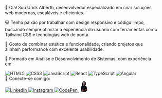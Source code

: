 👋 Olá! Sou Urick Alberth, desenvolvedor especializado em criar soluções web modernas, escaláveis e eficientes.

💻 Tenho paixão por trabalhar com design responsivo e código limpo, buscando sempre otimizar a experiência do usuário com ferramentas como Tailwind CSS e tecnologias web de ponta.

🎨 Gosto de combinar estética e funcionalidade, criando projetos que alinham performance com excelente usabilidade.

📜 Formado em Análise e Desenvolvimento de Sistemas, com experiência em:

<div align="left">
 <img src="https://cdn.jsdelivr.net/gh/devicons/devicon/icons/html5/html5-original.svg" height="30" alt="HTML5" />
 <img src="https://cdn.jsdelivr.net/gh/devicons/devicon/icons/css3/css3-original.svg" height="30" alt="CSS3" />
 <img src="https://cdn.jsdelivr.net/gh/devicons/devicon/icons/javascript/javascript-original.svg" height="30" alt="JavaScript" />
 <img src="https://cdn.jsdelivr.net/gh/devicons/devicon/icons/react/react-original.svg" height="30" alt="React" />
 <img src="https://cdn.jsdelivr.net/gh/devicons/devicon/icons/typescript/typescript-original.svg" height="30" alt="TypeScript" />
 <img src="https://cdn.jsdelivr.net/gh/devicons/devicon/icons/angularjs/angularjs-original.svg" height="30" alt="Angular" />
</div>
🔗 Conecte-se comigo:

<div align="left">
 <a href="https://www.linkedin.com/in/urick-alberth-109253184" target="_blank">
 <img src="https://img.shields.io/static/v1?message=LinkedIn&logo=linkedin&label=&color=0077B5&logoColor=white&labelColor=&style=for-the-badge" height="35" alt="LinkedIn" />
 </a>
 <a href="https://www.instagram.com/urick_alberth" target="_blank">
 <img src="https://img.shields.io/static/v1?message=Instagram&logo=instagram&label=&color=E4405F&logoColor=white&labelColor=&style=for-the-badge" height="35" alt="Instagram" />
 </a>
 <a href="https://codepen.io/urick_alberth" target="_blank">
 <img src="https://pbs.twimg.com/profile_images/923214541290221569/dCMZxkwz_400x400.jpg" height="35" alt="CodePen" />
 </a>
 <a href="https://urickalberth.github.io/" target="_blank">
 <img src="https://github.com/UrickAlberth/primeiro/blob/main/Desenvolvimento_de_Sistema-14-removebg-preview2%20(1).png?raw=true" height="35" alt="Portfólio" />
 </a>
</div>

<!--
**UrickAlberth/UrickAlberth** is a ✨ _special_ ✨ repository because its `README.md` (this file) appears on your GitHub profile.

Here are some ideas to get you started:

- 🔭 I’m currently working on ...
- 🌱 I’m currently learning ...
- 👯 I’m looking to collaborate on ...
- 🤔 I’m looking for help with ...
- 💬 Ask me about ...
- 📫 How to reach me: ...
- 😄 Pronouns: ...
- ⚡ Fun fact: ...
-->

